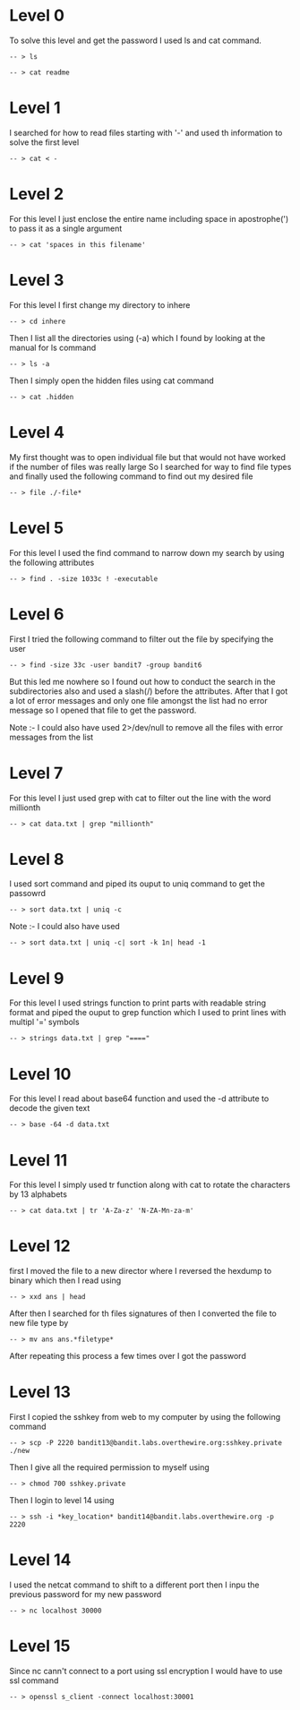 # Level 0

To solve this level and get the password I used ls and cat command.

    -- > ls
  
    -- > cat readme

# Level 1

I searched for how to read files starting with '-' and used th information to solve the first level

    -- > cat < -

# Level 2

For this level I just enclose the entire name including space in apostrophe(') to pass it as a single argument

    -- > cat 'spaces in this filename'

# Level 3

For this level I first change my directory to inhere

    -- > cd inhere

Then I list all the directories using (-a) which I found by looking at the manual for ls command

    -- > ls -a
    
Then I simply open the hidden files using cat command

    -- > cat .hidden

# Level 4

My first thought was to open individual file but that would not have worked if the number of files was really large
So I searched for way to find file types and finally used the following command to find out my desired file

    -- > file ./-file*

# Level 5

For this level I used the find command to narrow down my search by using the following attributes

    -- > find . -size 1033c ! -executable

# Level 6

First I tried the following command to filter out the file by specifying the user

    -- > find -size 33c -user bandit7 -group bandit6

But this led me nowhere so I found out how to conduct the search in the subdirectories also and used a slash(/) before the attributes.
After that I got a lot of error messages and only one file amongst the list had no error message so I opened that file to get the password.

Note :- I could also have used 2>/dev/null to remove all the files with error messages from the list

# Level 7

For this level I just used grep with cat to filter out the line with the word millionth

    -- > cat data.txt | grep "millionth"

# Level 8

I used sort command and piped its ouput to uniq command to get the passowrd

    -- > sort data.txt | uniq -c

Note :- I could also have used

    -- > sort data.txt | uniq -c| sort -k 1n| head -1

# Level 9

For this level I used strings function to print parts with readable string format and piped the ouput to
grep function which I used to print lines with multipl '=' symbols

    -- > strings data.txt | grep "===="

# Level 10

For this level I read about base64 function and used the -d attribute to decode the given text

    -- > base -64 -d data.txt

# Level 11

For this level I simply used tr function along with cat to rotate the characters by 13 alphabets

    -- > cat data.txt | tr 'A-Za-z' 'N-ZA-Mn-za-m'

# Level 12

first I moved the file to a new director where I reversed the hexdump to binary which then I read using

    -- > xxd ans | head

After then I searched for th files signatures of then I converted the file to new file type by

    -- > mv ans ans.*filetype*

After repeating this process a few times over I got the password

# Level 13

First I copied the sshkey from web to my computer by using the following command

    -- > scp -P 2220 bandit13@bandit.labs.overthewire.org:sshkey.private ./new

Then I give all the required permission to myself using

    -- > chmod 700 sshkey.private

Then I login to level 14 using
    
    -- > ssh -i *key_location* bandit14@bandit.labs.overthewire.org -p 2220

# Level 14

I used the netcat command to shift to a different port then I inpu the previous password for my new password

    -- > nc localhost 30000

# Level 15

Since nc cann't connect to a port using ssl encryption I would have to use ssl command

    -- > openssl s_client -connect localhost:30001
